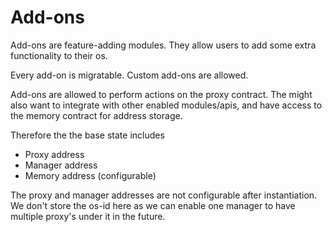 # Add-ons

Add-ons are feature-adding modules. They allow users to add some extra functionality to their os. 

Every add-on is migratable. Custom add-ons are allowed. 

Add-ons are allowed to perform actions on the proxy contract. 
The might also want to integrate with other enabled modules/apis, and have access to the memory contract for address storage.

Therefore the the base state includes

- Proxy address
- Manager address
- Memory address (configurable)

The proxy and manager addresses are not configurable after instantiation. We don't store the os-id here as we can enable one manager to have multiple proxy's under it in the future. 
